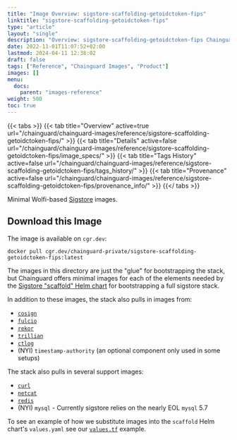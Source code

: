 ```yaml
---
title: "Image Overview: sigstore-scaffolding-getoidctoken-fips"
linktitle: "sigstore-scaffolding-getoidctoken-fips"
type: "article"
layout: "single"
description: "Overview: sigstore-scaffolding-getoidctoken-fips Chainguard Image"
date: 2022-11-01T11:07:52+02:00
lastmod: 2024-04-11 12:38:02
draft: false
tags: ["Reference", "Chainguard Images", "Product"]
images: []
menu: 
  docs: 
    parent: "images-reference"
weight: 500
toc: true
---
```


{{< tabs >}}
{{< tab title="Overview" active=true url="/chainguard/chainguard-images/reference/sigstore-scaffolding-getoidctoken-fips/" >}}
{{< tab title="Details" active=false url="/chainguard/chainguard-images/reference/sigstore-scaffolding-getoidctoken-fips/image_specs/" >}}
{{< tab title="Tags History" active=false url="/chainguard/chainguard-images/reference/sigstore-scaffolding-getoidctoken-fips/tags_history/" >}}
{{< tab title="Provenance" active=false url="/chainguard/chainguard-images/reference/sigstore-scaffolding-getoidctoken-fips/provenance_info/" >}}
{{</ tabs >}}



<!--overview:start-->
Minimal Wolfi-based [Sigstore](https://sigstore.dev) images.
<!--overview:end-->

## Download this Image

The image is available on `cgr.dev`:

```
docker pull cgr.dev/chainguard-private/sigstore-scaffolding-getoidctoken-fips:latest
```


<!--body:start-->


The images in this directory are just the "glue" for bootstrapping the stack,
but Chainguard offers minimal images for each of the elements needed by the
[Sigstore "scaffold" Helm chart](https://github.com/sigstore/helm-charts/tree/main/charts/scaffold)
for bootstrapping a full sigstore stack.

In addition to these images, the stack also pulls in images from:
- [`cosign`](../cosign)
- [`fulcio`](../fulcio/)
- [`rekor`](../rekor)
- [`trillian`](../trillian)
- [`ctlog`](../ctlog)
- (NYI) `timestamp-authority` (an optional component only used in some setups)

The stack also pulls in several support images:
- [`curl`](../curl)
- [`netcat`](../netcat)
- [`redis`](../redis)
- (NYI) `mysql` - Currently sigstore relies on the nearly EOL `mysql` 5.7

To see an example of how we substitute images into the `scaffold` Helm chart's
`values.yaml` see our [`values.tf`](./tests/values.tf) example.
<!--body:end-->

